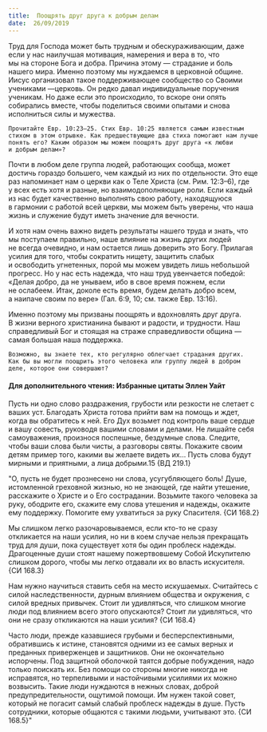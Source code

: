 ```yaml
---
title:  Поощрять друг друга к добрым делам
date:  26/09/2019
---
```


Труд для Господа может быть трудным и обескураживающим, даже если у нас наилучшая мотивация, намерения и вера в то, что мы на стороне Бога и добра. Причина этому — страдание и боль нашего мира. Именно поэтому мы нуждаемся в церковной общине. Иисус организовал такое поддерживающее сообщество со Своими учениками —церковь. Он редко давал индивидуальные поручения ученикам. Но даже если это происходило, то вскоре они опять собирались вместе, чтобы поделиться своими опытами и снова исполниться силы и мужества.

`Прочитайте Евр. 10:23–25. Стих Евр. 10:25 является самым известным стихом в этом отрывке. Как предшествующие два стиха помогают нам лучше понять его? Каким образом мы можем поощрять друг друга «к любви и добрым делам»?`

Почти в любом деле группа людей, работающих сообща, может достичь гораздо большего, чем каждый из них по отдельности. Это еще раз напоминает нам о церкви как о Теле Христа (см. Рим. 12:3–6), где у всех есть хотя и разные, но взаимодополняющие роли. Если каждый из нас будет качественно выполнять свою работу, находящуюся в гармонии с работой всей церкви, мы можем быть уверены, что наша жизнь и служение будут иметь значение для вечности.

И хотя нам очень важно видеть результаты нашего труда и знать, что мы поступаем правильно, наше влияние на жизнь других людей не всегда очевидно, и нам остается лишь доверить это Богу. Прилагая усилия для того, чтобы сократить нищету, защитить слабых и освободить угнетенных, порой мы можем увидеть лишь небольшой прогресс. Но у нас есть надежда, что наш труд увенчается победой: «Делая добро, да не унываем, ибо в свое время пожнем, если не ослабеем. Итак, доколе есть время, будем делать добро всем, а наипаче своим по вере» (Гал. 6:9, 10; см. также Евр. 13:16).

Именно поэтому мы призваны поощрять и вдохновлять друг друга. В жизни верного христианина бывают и радости, и трудности. Наш справедливый Бог и стоящая на страже справедливости община — самая большая наша поддержка.

`Возможно, вы знаете тех, кто регулярно облегчает страдания других. Как бы вы могли поощрить этого человека или группу людей в добром деле, которое они совершают?`

#### Для дополнительного чтения: Избранные цитаты Эллен Уайт

Пусть ни одно слово раздражения, грубости или резкости не слетает с ваших уст. Благодать Христа готова прийти вам на помощь и ждет, когда вы обратитесь к ней. Его Дух возьмет под контроль ваше сердце и вашу совесть, руководя вашими словами и делами. Не лишайте себя самоуважения, произнося поспешные, бездумные слова. Следите, чтобы ваши слова были чисты, а разговоры святы. Покажите своим детям пример того, какими вы желаете видеть их… Пусть слова будут мирными и приятными, а лица добрыми.15 {ВД 219.1}

"О, пусть не будет прознесено ни слова, усугубляющего боль! Душе, истомленной греховной жизнью, но не знающей, где найти утешение, расскажите о Христе и о Его сострадании. Возьмите такого человека за руку, ободрите его, скажите ему слова утешения и надежды, окажите ему поддержку. Помогите ему ухватиться за руку Спасителя. {СИ 168.2}

Мы слишком легко разочаровываемся, если кто-то не сразу откликается на наши усилия, но ни в коем случае нельзя прекращать труд для души, пока существует хотя бы один проблеск надежды. Драгоценные души стоят нашему пожертвовшему Собой Искупителю слишком дорого, чтобы мы легко отдавали их во власть искусителя. {СИ 168.3}

Нам нужно научиться ставить себя на место искушаемых. Считайтесь с силой наследственности, дурным влиянием общества и окружения, с силой вредных привычек. Стоит ли удивляться, что слишком многие люди под влиянием всего этого опускаются? Стоит ли удивляться, что они не сразу откликаются на наши усилия? {СИ 168.4}

Часто люди, прежде казавшиеся грубыми и бесперспективными, обратившись к истине, становятся одними из ее самых верных и преданных приверженцев и защитников. Они не окончательно испорчены. Под защитной оболочкой таятся добрые побуждения, надо только поискать их. Без помощи со стороны многие никогда не исправятся, но терпеливыми и настойчивыми усилиями их можно возвысить. Такие люди нуждаются в нежных словах, доброй предупредительности, ощутимой помощи. Им нужен такой совет, который не погасит самый слабый проблеск надежды в душе. Пусть сотрудники, которые общаются с такими людьми, учитывают это. {СИ 168.5}"